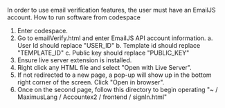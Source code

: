 In order to use email verification features, the user must have an EmailJS account.
How to run software from codespace 
  1. Enter codespace.
  2. Go to emailVerify.html and enter EmailJS API account information.
    a. User Id should replace "USER_ID"
    b. Template id should replace "TEMPLATE_ID"
    c. Public key should replace "PUBLIC_KEY"
  4. Ensure live server extension is installed.
  5. Right click any HTML file and select "Open with Live Server".
  6. If not redirected to a new page, a pop-up will show up in the bottom right corner of the screen. Click "Open in browser".
  7. Once on the second page, follow this directory to begin operating "~ / MaximusLang / Accountex2 / frontend / signIn.html"
